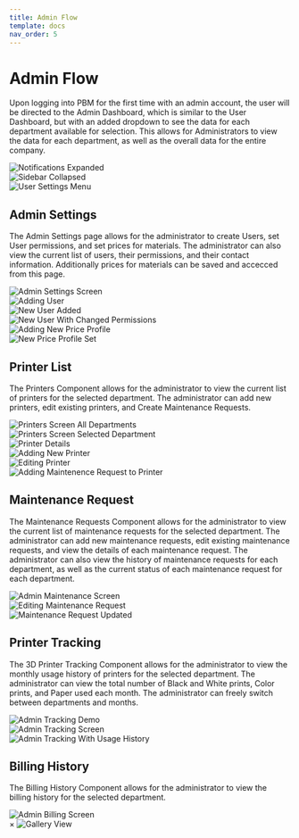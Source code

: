 ```yaml
---
title: Admin Flow
template: docs
nav_order: 5
---
```


# **Admin Flow**

<link rel="stylesheet" type="text/css" href="{{ site.baseurl }}/assets/css/gallery.css">

Upon logging into PBM for the first time with an admin account, the user will be directed to the Admin Dashboard, which is similar to the User Dashboard, but with an added dropdown to see the data for each department available for selection. This allows for Administrators to view the data for each department, as well as the overall data for the entire company.

<div class="gallery">
   <div class="gallery-item"><img src="{{ site.baseurl }}/assets/images/admin_login/interface/notifications_expanded.png" alt="Notifications Expanded"></div>
</div>
<div class="gallery">
   <div class="gallery-item"><img src="{{ site.baseurl }}/assets/images/admin_login/interface/sidebar_collapsed.png" alt="Sidebar Collapsed"></div>
   <div class="gallery-item"><img src="{{ site.baseurl }}/assets/images/admin_login/interface/user_settings_expanded.png" alt="User Settings Menu"></div>
</div>

## **Admin Settings**

The Admin Settings page allows for the administrator to create Users, set User permissions, and set prices for materials. The administrator can also view the current list of users, their permissions, and their contact information. Additionally prices for materials can be saved and accecced from this page.

<div class="gallery">
    <div class="gallery-item"><img src="{{ site.baseurl }}/assets/images/admin_login/admin_settings/admin_settings_screen.png" alt="Admin Settings Screen"></div>
    <div class="gallery-item"><img src="{{ site.baseurl }}/assets/images/admin_login/admin_settings/add_user_data.png" alt="Adding User"></div>
    <div class="gallery-item"><img src="{{ site.baseurl }}/assets/images/admin_login/admin_settings/add_user_new_user.png" alt="New User Added"></div>
    <div class="gallery-item"><img src="{{ site.baseurl }}/assets/images/admin_login/admin_settings/user_type_changed.png" alt="New User With Changed Permissions"></div>
    <div class="gallery-item"><img src="{{ site.baseurl }}/assets/images/admin_login/admin_settings/price_profile_create_data.png" alt="Adding New Price Profile"></div>
    <div class="gallery-item"><img src="{{ site.baseurl }}/assets/images/admin_login/admin_settings/price_profile_new_profile_set.png" alt="New Price Profile Set"></div>
</div>

## **Printer List**

The Printers Component allows for the administrator to view the current list of printers for the selected department. The administrator can add new printers, edit existing printers, and Create Maintenance Requests.

<div class="gallery">
  <div class="gallery-item"><img src="{{ site.baseurl }}/assets/images/admin_login/printers/printers_all_printers.png" alt="Printers Screen All Departments"></div>
  <div class="gallery-item"><img src="{{ site.baseurl }}/assets/images/admin_login/printers/printers_selected_department.png" alt="Printers Screen Selected Department"></div>
  <div class="gallery-item"><img src="{{ site.baseurl }}/assets/images/admin_login/printers/printer_expanded_admin.png" alt="Printer Details"></div>
  <div class="gallery-item"><img src="{{ site.baseurl }}/assets/images/admin_login/printers/printers_add_new.png" alt="Adding New Printer"></div>
  <div class="gallery-item"><img src="{{ site.baseurl }}/assets/images/admin_login/printers/printers_edit_form.png" alt="Editing Printer"></div>
  <div class="gallery-item"><img src="{{ site.baseurl }}/assets/images/admin_login/printers/peinters_add_request.png" alt="Adding Maintenence Request to Printer"></div>
</div>
 
## **Maintenance Request**

The Maintenance Requests Component allows for the administrator to view the current list of maintenance requests for the selected department. The administrator can add new maintenance requests, edit existing maintenance requests, and view the details of each maintenance request. The administrator can also view the history of maintenance requests for each department, as well as the current status of each maintenance request for each department.

<div class="gallery">
   <div class="gallery-item"><img src="{{ site.baseurl }}/assets/images/admin_login/maintenance/maintenance_screen.png" alt="Admin Maintenance Screen"></div>
</div>

<div class="gallery">
   <div class="gallery-item"><img src="{{ site.baseurl }}/assets/images/admin_login/maintenance/maintenance_screen_editing.png" alt="Editing Maintenance Request"></div>
   <div class="gallery-item"><img src="{{ site.baseurl }}/assets/images/admin_login/maintenance/mainrenance_screen_updated.png" alt="Maintenance Request Updated"></div>
</div>

## **Printer Tracking**

The 3D Printer Tracking Component allows for the administrator to view the monthly usage history of printers for the selected department. The administrator can view the total number of Black and White prints, Color prints, and Paper used each month. The administrator can freely switch between departments and months.

<div class="gallery">
   <div class="gallery-item"><img src="{{ site.baseurl }}/assets/images/admin_login/tracking/billing_period_change.gif" alt="Admin Tracking Demo"></div>
</div>

<div class="gallery">
   <div class="gallery-item"><img src="{{ site.baseurl }}/assets/images/admin_login/tracking/tracking_screen.png" alt="Admin Tracking Screen"></div>
   <div class="gallery-item"><img src="{{ site.baseurl }}/assets/images/admin_login/tracking/tracking_screen_with_billing.png" alt="Admin Tracking With Usage History"></div>
</div>

## **Billing History**

The Billing History Component allows for the administrator to view the billing history for the selected department.

<div class="gallery">
   <div class="gallery-item"><img src="{{ site.baseurl }}/assets/images/admin_login/billing/billing_screen.png" alt="Admin Billing Screen"></div>
</div>

<!-- Gallery Viewer -->

<div class="gallery-view" id="gallery-view">
  <span class="close-view" id="close-view">&times;</span>
  <img id="gallery-image" src="" alt="Gallery View">
  <div class="gallery-caption" id="gallery-caption"></div>
</div>

<script src="{{ site.baseurl }}/assets/js/gallery.js"></script>

